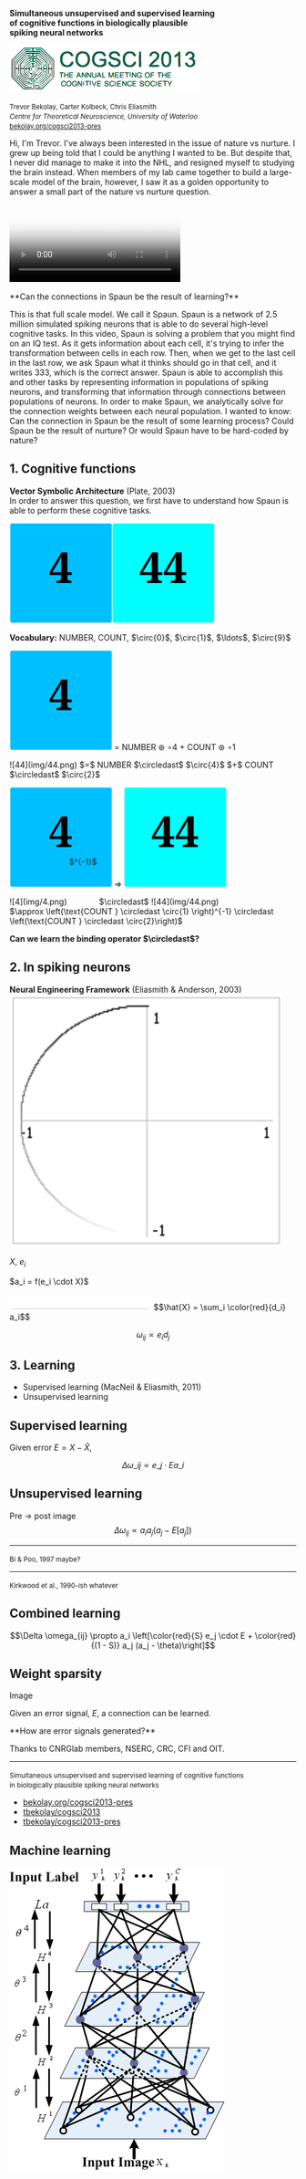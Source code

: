 <strong>Simultaneous unsupervised and supervised learning <br> of cognitive functions in biologically plausible <br> spiking neural networks</strong>

![CogSci 2013](img/cogscilogo.png)

<small>Trevor Bekolay, Carter Kolbeck, Chris Eliasmith <br>
*Centre for Theoretical Neuroscience, University of Waterloo* <br>
[bekolay.org/cogsci2013-pres](http://bekolay.org/cogsci2013-pres)</small>

<aside class="notes">
Hi, I'm Trevor.
I've always been interested in the issue of nature vs nurture.
I grew up being told that I could be anything I wanted to be.
But despite that, I never did manage to make it into the NHL,
and resigned myself to studying the brain instead.
When members of my lab came together to build
a large-scale model of the brain, however,
I saw it as a golden opportunity to
answer a small part of the nature vs nurture question.
</aside>



<video preload="auto" poster="img/rpm.png">
  <source src="img/spaun.mp4" type="video/mp4">
  Your browser does not support the video tag.
</video>

<p class="fragment">
**Can the connections in Spaun be the result of learning?**
</p>

<aside class="notes">
This is that full scale model. We call it Spaun.
Spaun is a network of 2.5 million simulated spiking neurons
that is able to do several high-level cognitive tasks.
In this video, Spaun is solving a problem that you might
find on an IQ test.
As it gets information about each cell,
it's trying to infer the transformation
between cells in each row.
Then, when we get to the last cell in the last row,
we ask Spaun what it thinks should go in that cell,
and it writes 333, which is the correct answer.
Spaun is able to accomplish this and other tasks
by representing information in populations of spiking neurons,
and transforming that information through connections
between populations of neurons.
In order to make Spaun, we analytically solve
for the connection weights between each neural population.
I wanted to know: Can the connection in Spaun be
the result of some learning process?
Could Spaun be the result of nurture?
Or would Spaun have to be hard-coded by nature?
</aside>



## 1. Cognitive functions

<div class="fragment">
<strong>Vector Symbolic Architecture</strong> (Plate, 2003)
</div>

<aside class="notes">
In order to answer this question,
we first have to understand how Spaun is able to
perform these cognitive tasks.
</aside>



![4](img/4.png)![44](img/44.png)

<p class="fragment">
<strong>Vocabulary:</strong> NUMBER, COUNT, $\circ{0}$, $\circ{1}$, $\ldots$, $\circ{9}$
</p>



![4](img/4.png) $=$ NUMBER
<span class="fragment" data-fragment-index="1">$\circledast$</span>
$\circ{4}$
<span class="fragment" data-fragment-index="1">$+$</span>
COUNT
<span class="fragment" data-fragment-index="1">$\circledast$</span>
$\circ{1}$

<div class="fragment" data-fragment-index="2">
![44](img/44.png) $=$ NUMBER $\circledast$ $\circ{4}$ $+$ COUNT $\circledast$ $\circ{2}$
</div>



![4](img/4.png) $\Rightarrow$ ![44](img/44.png)

<div class="fragment">
![4](img/4.png) <span style="position:relative; top:-70px">$^{-1}$</span> $\circledast$ ![44](img/44.png)
</div>
<div class="fragment">
$\approx \left(\text{COUNT } \circledast \circ{1} \right)^{-1}
\circledast \left(\text{COUNT } \circledast \circ{2}\right)$
</div>
<p class="fragment">
<strong>Can we learn the binding operator $\circledast$?</strong>
</p>



## 2. In spiking neurons

<div class="fragment">
<strong>Neural Engineering Framework</strong> (Eliasmith & Anderson, 2003)
</div>



<!--SLIDE IS 960px !!-->
<img src="img/input.gif" width="480">

$X$<span class="fragment" data-fragment-index="1">, $e_i$</span>
<p class="fragment" data-fragment-index="2">$a_i = f(e_i \cdot X)$</p>



<img src="img/neuron1.gif">
$$\hat{X} = \sum_i \color{red}{d_i} a_i$$



$$\omega_{ij} \propto e_i d_j$$



## 3. Learning

<div class="fragment">
<ul>
  <li>Supervised learning (MacNeil & Eliasmith, 2011)</li>
  <li>Unsupervised learning</li>
</ul>
</div>



## Supervised learning

Given error $E = X - \hat{X}$,

$$\Delta \omega\_{ij} \propto  e\_j \cdot E a\_i$$



<div id="learncurve-pes"></div>



## Unsupervised learning

Pre -> post image
$$\Delta \omega_{ij} \propto a_i a_j (a_j - E[a_j])$$
<div id="bcm_rule"></div>



<div id="stdp"></div>

----

<small>Bi & Poo, 1997 maybe?</small>



<div id="freq"></div>

----

<small>Kirkwood et al., 1990-ish whatever</small>



## Combined learning

$$\Delta \omega_{ij} \propto a_i \left[\color{red}{S} e_j \cdot E + \color{red}{(1 - S)} a_j (a_j - \theta)\right]$$



<div id="learncurve"></div>



## Weight sparsity

Image



<div id="sparsity"></div>



Given an error signal, $E$, a connection can be learned.

<div class="fragment">
**How are error signals generated?**
</div>



Thanks to CNRGlab members, NSERC, CRC, CFI and OIT.

----

<small>Simultaneous unsupervised and supervised learning of cognitive functions <br>
in biologically plausible spiking neural networks</small>

* [bekolay.org/cogsci2013-pres](http://bekolay.org/cogsci2013-pres)
* [<span data-icon="&#xe003;"></span> tbekolay/cogsci2013](https://github.com/tbekolay/cogsci2013)
* [<span data-icon="&#xe003;"></span> tbekolay/cogsci2013-pres](https://github.com/tbekolay/cogsci2013-pres)



## Machine learning

[![Deep Belief Nets](img/ml.png)](http://www4.comp.polyu.edu.hk/~csshzhong/Bilinear_Deep_Belief_Network.html)
